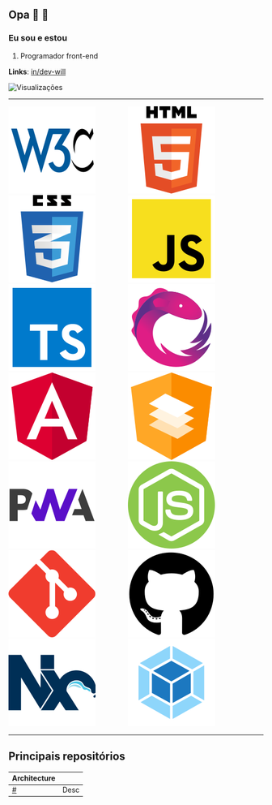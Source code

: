 ## Opa 👋 👨

### Eu sou e estou
1. Programador front-end

**Links**: [in/dev-will](https://www.linkedin.com/in/dev-will/)

 ![Visualizações](https://komarev.com/ghpvc/?username=SirWillR)


---

<section>

<img src="./assets/w3c.svg" style="margin-right: 60px" />
<img src="./assets/html.svg" style="margin-right: 60px" />
<img src="./assets/css.svg" style="margin-right: 60px" />
<img src="./assets/javascript.svg" style="margin-right: 60px" />
<img src="./assets/typescript.svg" style="margin-right: 60px" />
<img src="./assets/rxjs.svg" style="margin-right: 60px" />
<img src="./assets/angular.svg" style="margin-right: 60px" />
<img src="./assets/angular material.svg" style="margin-right: 60px" />
<img src="./assets/pwa.svg" style="margin-right: 60px" />
<img src="./assets/nodejs.svg" style="margin-right: 60px" />
<!-- <img src="./assets/nest.svg" style="margin-right: 60px" /> -->
<img src="./assets/git.svg" style="margin-right: 60px" />
<img src="./assets/github.svg" style="margin-right: 60px" />
<img src="./assets/nx.svg" style="margin-right: 60px" />
<!-- <img src="./assets/vite.svg" style="margin-right: 60px" /> -->
<img src="./assets/webpack.svg" style="margin-right: 60px" />

</section>


---

## Principais repositórios


| **Architecture** | | 
| --- | --- |
| [#](http://#) | Desc |
